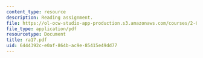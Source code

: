 ```yaml
---
content_type: resource
description: Reading assignment.
file: https://ol-ocw-studio-app-production.s3.amazonaws.com/courses/2-002-mechanics-and-materials-ii-spring-2004/6444392ce0af864bac9e85415e49dd77_ra17.pdf
file_type: application/pdf
resourcetype: Document
title: ra17.pdf
uid: 6444392c-e0af-864b-ac9e-85415e49dd77
---
```

